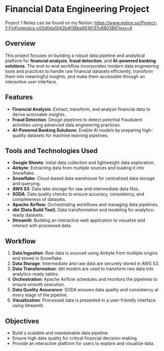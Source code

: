 # Financial Data Engineering Project
Project 1 Notes can be found on my Notion: https://www.notion.so/Project-1-FinForensics-c00d0da1042b4f36ba9516137c680386?pvs=4

## Overview

This project focuses on building a robust data pipeline and analytical platform for **financial analysis**, **fraud detection**, and **AI-powered banking solutions**. The end-to-end workflow incorporates modern data engineering tools and practices to handle raw financial datasets efficiently, transform them into meaningful insights, and make them accessible through an interactive user interface.

## Features

- **Financial Analysis**: Extract, transform, and analyze financial data to derive actionable insights.
- **Fraud Detection**: Design pipelines to detect potential fraudulent activities using advanced data engineering practices.
- **AI-Powered Banking Solutions**: Enable AI models by preparing high-quality datasets for machine learning pipelines.

## Tools and Technologies Used

- **Google Sheets**: Initial data collection and lightweight data exploration.
- **Airbyte**: Extracting data from multiple sources and loading it into Snowflake.
- **Snowflake**: Cloud-based data warehouse for centralized data storage and querying.
- **AWS S3**: Data lake storage for raw and intermediate data files.
- **SODA**: Data quality checks to ensure accuracy, consistency, and completeness of datasets.
- **Apache Airflow**: Orchestrating workflows and managing data pipelines.
- **dbt (Data Build Tool)**: Data transformation and modeling for analytics-ready datasets.
- **Streamlit**: Building an interactive web application to visualize and interact with processed data.

## Workflow

1. **Data Ingestion**: Raw data is sourced using Airbyte from multiple origins and stored in Snowflake.
2. **Data Storage**: Intermediate and raw data are securely stored in AWS S3.
3. **Data Transformation**: dbt models are used to transform raw data into analytics-ready tables.
4. **Orchestration**: Apache Airflow schedules and monitors the pipelines to ensure smooth execution.
5. **Data Quality Assurance**: SODA ensures data quality and consistency at every stage of the pipeline.
6. **Visualization**: Processed data is presented in a user-friendly interface using Streamlit.

## Objectives

- Build a scalable and maintainable data pipeline.
- Ensure high data quality for critical financial decision-making.
- Provide an interactive platform for users to explore and visualize data.
